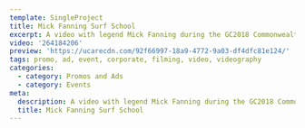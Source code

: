 ```yaml
---
template: SingleProject
title: Mick Fanning Surf School
excerpt: A video with legend Mick Fanning during the GC2018 Commonwealth Games where he showed a few athletes some surfing tips! Anna Meares and Chad Le Clos were ripping!
video: '264184206'
preview: 'https://ucarecdn.com/92f66997-18a9-4772-9a03-df4dfc81e124/'
tags: promo, ad, event, corporate, filming, video, videography
categories:
  - category: Promos and Ads
  - category: Events
meta:
  description: A video with legend Mick Fanning during the GC2018 Commonwealth Games where he showed a few athletes some surfing tips! Anna Meares and Chad Le Clos were ripping!
  title: Mick Fanning Surf School
---
```

